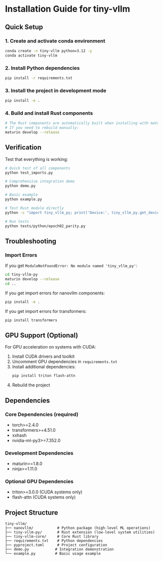 # Installation Guide for tiny-vllm

## Quick Setup

### 1. Create and activate conda environment
```bash
conda create -n tiny-vllm python=3.12 -y
conda activate tiny-vllm
```

### 2. Install Python dependencies
```bash
pip install -r requirements.txt
```

### 3. Install the project in development mode
```bash
pip install -e .
```

### 4. Build and install Rust components
```bash
# The Rust components are automatically built when installing with maturin
# If you need to rebuild manually:
maturin develop --release
```

## Verification

Test that everything is working:

```bash
# Quick test of all components
python test_imports.py

# Comprehensive integration demo
python demo.py

# Basic example
python example.py

# Test Rust module directly
python -c "import tiny_vllm_py; print('Device:', tiny_vllm_py.get_device())"

# Run tests
python tests/python/epoch02_parity.py
```

## Troubleshooting

### Import Errors

If you get `ModuleNotFoundError: No module named 'tiny_vllm_py'`:
```bash
cd tiny-vllm-py
maturin develop --release
cd ..
```

If you get import errors for nanovllm components:
```bash
pip install -e .
```

If you get import errors for transformers:
```bash
pip install transformers
```

## GPU Support (Optional)

For GPU acceleration on systems with CUDA:

1. Install CUDA drivers and toolkit
2. Uncomment GPU dependencies in `requirements.txt`
3. Install additional dependencies:
   ```bash
   pip install triton flash-attn
   ```
4. Rebuild the project

## Dependencies

### Core Dependencies (required)
- torch>=2.4.0
- transformers>=4.51.0
- xxhash
- nvidia-ml-py3>=7.352.0

### Development Dependencies
- maturin>=1.8.0
- ninja>=1.11.0

### Optional GPU Dependencies
- triton>=3.0.0 (CUDA systems only)
- flash-attn (CUDA systems only)

## Project Structure

```
tiny-vllm/
├── nanovllm/           # Python package (high-level ML operations)
├── tiny-vllm-py/       # Rust extension (low-level system utilities)
├── tiny-vllm-core/     # Core Rust library
├── requirements.txt    # Python dependencies
├── pyproject.toml      # Project configuration
├── demo.py            # Integration demonstration
└── example.py         # Basic usage example
```
